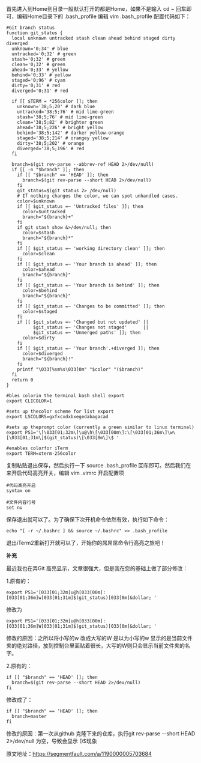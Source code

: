 首先进入到Home到目录一般默认打开的都是Home，如果不是输入 cd ~ 回车即可，编辑Home目录下的 .bash_profile 编辑 vim .bash_profile 配置代码如下：

```
#Git branch status
function git_status {
  local unknown untracked stash clean ahead behind staged dirty diverged
  unknown='0;34' # blue
  untracked='0;32' # green
  stash='0;32' # green
  clean='0;32' # green
  ahead='0;33' # yellow
  behind='0;33' # yellow
  staged='0;96' # cyan
  dirty='0;31' # red
  diverged='0;31' # red

  if [[ $TERM = *256color ]]; then
    unknown='38;5;20' # dark blue
    untracked='38;5;76' # mid lime-green
    stash='38;5;76' # mid lime-green
    clean='38;5;82' # brighter green
    ahead='38;5;226' # bright yellow
    behind='38;5;142' # darker yellow-orange
    staged='38;5;214' # orangey yellow
    dirty='38;5;202' # orange
    diverged='38;5;196' # red
  fi

  branch=$(git rev-parse --abbrev-ref HEAD 2>/dev/null)
  if [[ -n "$branch" ]]; then
    if [[ "$branch" == 'HEAD' ]]; then
      branch=$(git rev-parse --short HEAD 2>/dev/null)
    fi
    git_status=$(git status 2> /dev/null)
    # If nothing changes the color, we can spot unhandled cases.
    color=$unknown
    if [[ $git_status =~ 'Untracked files' ]]; then
      color=$untracked
      branch="${branch}+"
    fi
    if git stash show &>/dev/null; then
      color=$stash
      branch="${branch}*"
    fi
    if [[ $git_status =~ 'working directory clean' ]]; then
      color=$clean
    fi
    if [[ $git_status =~ 'Your branch is ahead' ]]; then
      color=$ahead
      branch="${branch}"
    fi
    if [[ $git_status =~ 'Your branch is behind' ]]; then
      color=$behind
      branch="${branch}"
    fi
    if [[ $git_status =~ 'Changes to be committed' ]]; then
      color=$staged
    fi
    if [[ $git_status =~ 'Changed but not updated' ||
          $git_status =~ 'Changes not staged'      ||
          $git_status =~ 'Unmerged paths' ]]; then
      color=$dirty
    fi
    if [[ $git_status =~ 'Your branch'.+diverged ]]; then
      color=$diverged
      branch="${branch}!"
    fi
    printf "\033[%sm%s\033[0m" "$color" "($branch)"
  fi
  return 0
}

#bles colorin the terminal bash shell export
export CLICOLOR=1

#sets up thecolor scheme for list export
export LSCOLORS=gxfxcxdxbxegedabagacad

#sets up theprompt color (currently a green similar to linux terminal)
export PS1='\[\033[01;32m\]\u@\h\[\033[00m\]:\[\033[01;36m\]\w\[\033[01;31m\]$(git_status)\[\033[0m\]\$ '

#enables colorfor iTerm
export TERM=xterm-256color
```

复制粘贴退出保存，然后执行一下 source .bash_profile 回车即可。然后我们在来开启代码高亮开关，编辑 vim .vimrc 开启配置项

```
#代码高亮开启
syntax on

#文件内容行号
set nu
```

保存退出就可以了。为了确保下次开机命令依然有效，执行如下命令：

```
echo "[ -r ~/.bashrc ] && source ~/.bashrc" >> .bash_profile
```

退出iTerm2重新打开就可以了，开始你的屌屌屌命令行高亮之旅吧！

**补充**

最近我也在弄Git 高亮显示，文章很强大，但是我在您的基础上做了部分修改：

1.原有的：
```
export PS1='[033[01;32m]u@h[033[00m]:[033[01;36m]w[033[01;31m]$(git_status)[033[0m]&dollar; '
```
修改为

```export PS1='[033[01;32m]u@h[033[00m]:[033[01;36m]W[033[01;31m]$(git_status)[033[0m]&dollar; '```

修改的原因：之所以将小写的w 改成大写的W 是以为小写的w 显示的是当前文件夹的绝对路径，放到控制台里面贴着很长，大写的W则只会显示当前文件夹的名字。

2.原有的：

```
if [[ "$branch" == 'HEAD' ]]; then
  branch=$(git rev-parse --short HEAD 2>/dev/null)
fi
```

修改成了：

```
if [[ "$branch" == 'HEAD' ]]; then
  branch=master
fi
```

修改的原因：第一次从github 克隆下来的仓库，执行git rev-parse --short HEAD 2>/dev/null 为空，导致会显示 ()$现象

原文地址：https://segmentfault.com/a/1190000005703684
